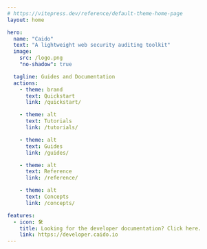 ```yaml
---
# https://vitepress.dev/reference/default-theme-home-page
layout: home

hero:
  name: "Caido"
  text: "A lightweight web security auditing toolkit"
  image:
    src: /logo.png
    "no-shadow": true

  tagline: Guides and Documentation
  actions:
    - theme: brand
      text: Quickstart
      link: /quickstart/

    - theme: alt
      text: Tutorials
      link: /tutorials/

    - theme: alt
      text: Guides
      link: /guides/

    - theme: alt
      text: Reference
      link: /reference/

    - theme: alt
      text: Concepts
      link: /concepts/

features:
  - icon: 🛠️
    title: Looking for the developer documentation? Click here.
    link: https://developer.caido.io
---
```

